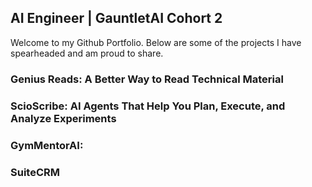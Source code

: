 ## AI Engineer | GauntletAI Cohort 2 

Welcome to my Github Portfolio. Below are some of the projects I have spearheaded and am proud to share. 

### Genius Reads: A Better Way to Read Technical Material 

### ScioScribe: AI Agents That Help You Plan, Execute, and Analyze Experiments 

### GymMentorAI:  

### SuiteCRM 

